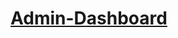 # [Admin-Dashboard]([url](https://filipryznar.github.io/Admin-Dashboard)https://filipryznar.github.io/Admin-Dashboard)
